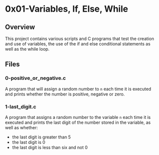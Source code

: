 # 0x01-Variables, If, Else, While

## Overview
   This project contains various scripts and C programs that test the creation and use of variables, the use of the if and else conditional statements as 
   well as the while loop.

## Files

### 0-positive_or_negative.c
 A program that will assign a random number to `n` each time it is executed and prints whether the number is positive, negative or zero.

### 1-last_digit.c
 A program that assigns a random number to the variable `n` each time it is executed and prints the last digit of the number stored in the variable, as well as whether:
   - the last digit is greater than 5
   - the last digit is 0
   - the last digit is less than six and not 0